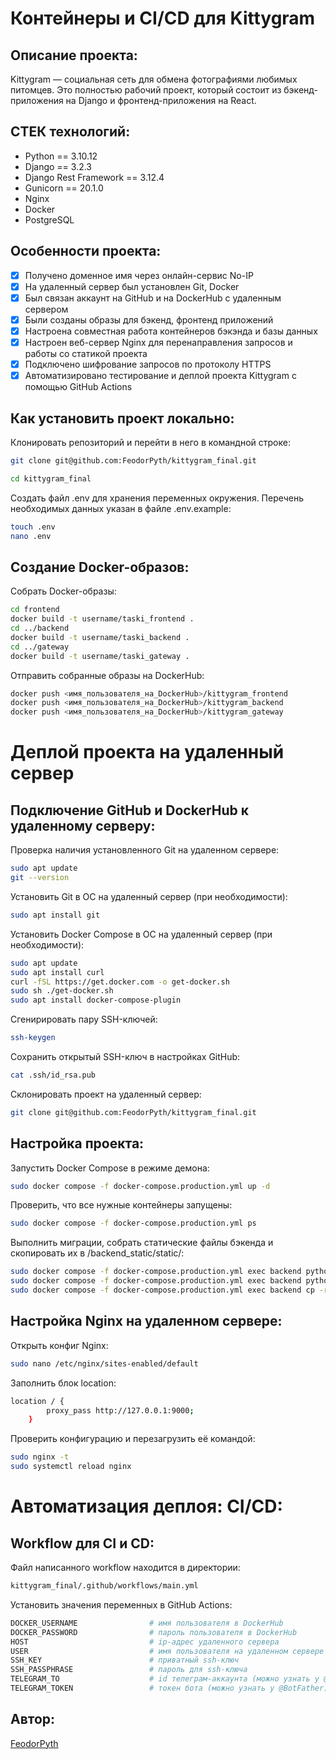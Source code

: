 # Контейнеры и CI/CD для Kittygram
## Описание проекта:
Kittygram — социальная сеть для обмена фотографиями любимых питомцев. 
Это полностью рабочий проект, который состоит из бэкенд-приложения на Django и фронтенд-приложения на React.

## СТЕК технологий:
* Python == 3.10.12
* Django == 3.2.3
* Django Rest Framework == 3.12.4
* Gunicorn == 20.1.0
* Nginx
* Docker
* PostgreSQL

## Особенности проекта:
- [x] Получено доменное имя через онлайн-сервис No-IP
- [x] На удаленный сервер был установлен Git, Docker
- [x] Был связан аккаунт на GitHub и на DockerHub с удаленным сервером
- [x] Были созданы образы для бэкенд, фронтенд приложений
- [x] Настроена совместная работа контейнеров бэкэнда и базы данных
- [x] Настроен веб-сервер Nginx для перенаправления запросов и работы со статикой проекта
- [x] Подключено шифрование запросов по протоколу HTTPS
- [x] Автоматизировано тестирование и деплой проекта Kittygram с помощью GitHub Actions

## Как установить проект локально:
Клонировать репозиторий и перейти в него в командной строке:

```sh
git clone git@github.com:FeodorPyth/kittygram_final.git
```

```sh
cd kittygram_final
```

Cоздать файл .env для хранения переменных окружения.
Перечень необходимых данных указан в файле .env.example:

```sh
touch .env
nano .env
```

## Создание Docker-образов:
Собрать Docker-образы:

```sh
cd frontend
docker build -t username/taski_frontend .
cd ../backend
docker build -t username/taski_backend .
cd ../gateway
docker build -t username/taski_gateway .
```

Отправить собранные образы на DockerHub:

```sh
docker push <имя_пользователя_на_DockerHub>/kittygram_frontend
docker push <имя_пользователя_на_DockerHub>/kittygram_backend
docker push <имя_пользователя_на_DockerHub>/kittygram_gateway
```

# Деплой проекта на удаленный сервер
## Подключение GitHub и DockerHub к удаленному серверу:
Проверка наличия установленного Git на удаленном сервере:

```sh
sudo apt update
git --version
```

Установить Git в ОС на удаленный сервер (при необходимости):

```sh
sudo apt install git
```

Установить Docker Compose в ОС на удаленный сервер (при необходимости):

```sh
sudo apt update
sudo apt install curl
curl -fSL https://get.docker.com -o get-docker.sh
sudo sh ./get-docker.sh
sudo apt install docker-compose-plugin
```

Сгенирировать пару SSH-ключей:

```sh
ssh-keygen
```

Сохранить открытый SSH-ключ в настройках GitHub:

```sh
cat .ssh/id_rsa.pub
```

Склонировать проект на удаленный сервер:

```sh
git clone git@github.com:FeodorPyth/kittygram_final.git
```

## Настройка проекта:
Запустить Docker Compose в режиме демона:

```sh
sudo docker compose -f docker-compose.production.yml up -d
```

Проверить, что все нужные контейнеры запущены:

```sh
sudo docker compose -f docker-compose.production.yml ps
```

Выполнить миграции, собрать статические файлы бэкенда и скопировать их в /backend_static/static/:

```sh
sudo docker compose -f docker-compose.production.yml exec backend python manage.py migrate
sudo docker compose -f docker-compose.production.yml exec backend python manage.py collectstatic
sudo docker compose -f docker-compose.production.yml exec backend cp -r /app/collected_static/. /backend_static/static/
```

## Настройка Nginx на удаленном сервере:
Открыть конфиг Nginx:

```sh
sudo nano /etc/nginx/sites-enabled/default
```

Заполнить блок location:

```sh
location / {
        proxy_pass http://127.0.0.1:9000;
    }
```

Проверить конфигурацию и перезагрузить её командой:

```sh
sudo nginx -t
sudo systemctl reload nginx
```

# Автоматизация деплоя: CI/CD:
## Workflow для CI и CD:
Файл написанного workflow находится в директории:

```sh
kittygram_final/.github/workflows/main.yml
```

Установить значения переменных в GitHub Actions:

```sh
DOCKER_USERNAME                # имя пользователя в DockerHub
DOCKER_PASSWORD                # пароль пользователя в DockerHub
HOST                           # ip-адрес удаленного сервера
USER                           # имя пользователя на удаленном сервере
SSH_KEY                        # приватный ssh-ключ
SSH_PASSPHRASE                 # пароль для ssh-ключа
TELEGRAM_TO                    # id телеграм-аккаунта (можно узнать у @userinfobot)
TELEGRAM_TOKEN                 # токен бота (можно узнать у @BotFather)
```

## Автор:
[FeodorPyth](https://github.com/FeodorPyth)
